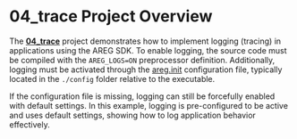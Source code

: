 # 04_trace Project Overview

The **[04_trace](./04_trace)** project demonstrates how to implement logging (tracing) in applications using the AREG SDK. To enable logging, the source code must be compiled with the `AREG_LOGS=ON` preprocessor definition. Additionally, logging must be activated through the [areg.init](./../framework/areg/resources/areg.init) configuration file, typically located in the `./config` folder relative to the executable.

If the configuration file is missing, logging can still be forcefully enabled with default settings. In this example, logging is pre-configured to be active and uses default settings, showing how to log application behavior effectively.
